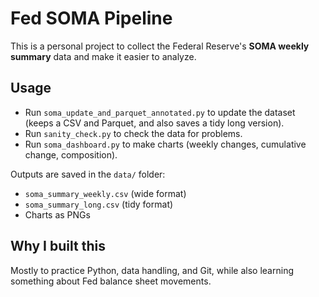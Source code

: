 # Fed SOMA Pipeline

This is a personal project to collect the Federal Reserve's **SOMA weekly summary** data and make it easier to analyze.

## Usage

- Run `soma_update_and_parquet_annotated.py` to update the dataset (keeps a CSV and Parquet, and also saves a tidy long version).
- Run `sanity_check.py` to check the data for problems.
- Run `soma_dashboard.py` to make charts (weekly changes, cumulative change, composition).

Outputs are saved in the `data/` folder:
- `soma_summary_weekly.csv` (wide format)
- `soma_summary_long.csv` (tidy format)
- Charts as PNGs

## Why I built this
Mostly to practice Python, data handling, and Git, while also learning something about Fed balance sheet movements.
